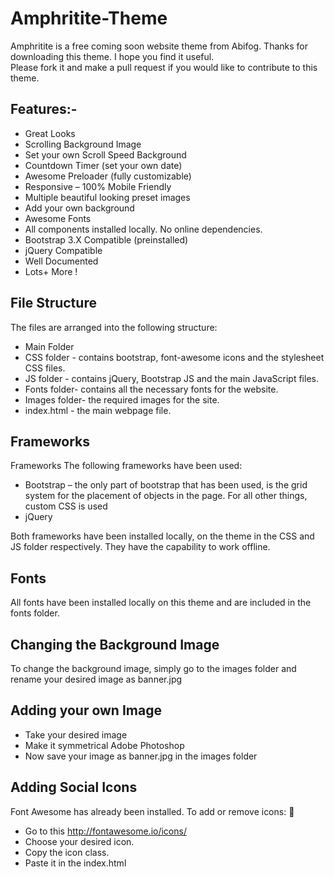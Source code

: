 # Amphritite-Theme
Amphritite is a free coming soon website theme from Abifog. Thanks for downloading this theme. I hope you find it useful.  
Please fork it and make a pull request if you would like to contribute to this theme.

## Features:-
* Great Looks 
* Scrolling Background Image  
* Set your own Scroll Speed Background 
* Countdown Timer (set your own date) 
* Awesome Preloader (fully customizable)
* Responsive – 100% Mobile Friendly 
* Multiple beautiful looking preset images 
* Add your own background 
* Awesome Fonts 
* All components installed locally. No online dependencies. 
* Bootstrap 3.X Compatible (preinstalled) 
* jQuery Compatible 
* Well Documented 
* Lots+ More ! 

## File Structure
The files are arranged into the following structure: 
* Main Folder 
* CSS folder - contains bootstrap, font-awesome icons and the stylesheet CSS files.  
* JS folder - contains jQuery, Bootstrap JS and the main JavaScript files. 
* Fonts folder- contains all the necessary fonts for the website. 
* Images folder- the required images for the site. 
* index.html - the main webpage file. 

## Frameworks
Frameworks 
The following frameworks have been used:  
* Bootstrap – the only part of bootstrap that has been used, is the grid system for the placement of objects in the page. For all other things, custom CSS is used 
* jQuery  

Both frameworks have been installed locally, on the theme in the CSS and JS folder respectively. They have the capability to work offline. 

## Fonts
All fonts have been installed locally on this theme and are included in the fonts folder. 

## Changing the Background Image 
To change the background image, simply go to the images folder and rename your desired image as banner.jpg  

## Adding your own Image 
* Take your desired image  
* Make it symmetrical Adobe Photoshop 
* Now save your image as banner.jpg in the images folder 

## Adding Social Icons 
Font Awesome has already been installed. To add or remove icons:   
* Go to this http://fontawesome.io/icons/
* Choose your desired icon. 
* Copy the icon class. 
* Paste it in the index.html
